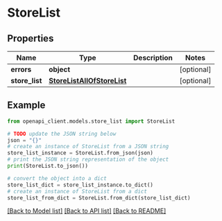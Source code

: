 # StoreList


## Properties

Name | Type | Description | Notes
------------ | ------------- | ------------- | -------------
**errors** | **object** |  | [optional] 
**store_list** | [**StoreListAllOfStoreList**](StoreListAllOfStoreList.md) |  | [optional] 

## Example

```python
from openapi_client.models.store_list import StoreList

# TODO update the JSON string below
json = "{}"
# create an instance of StoreList from a JSON string
store_list_instance = StoreList.from_json(json)
# print the JSON string representation of the object
print(StoreList.to_json())

# convert the object into a dict
store_list_dict = store_list_instance.to_dict()
# create an instance of StoreList from a dict
store_list_from_dict = StoreList.from_dict(store_list_dict)
```
[[Back to Model list]](../README.md#documentation-for-models) [[Back to API list]](../README.md#documentation-for-api-endpoints) [[Back to README]](../README.md)


